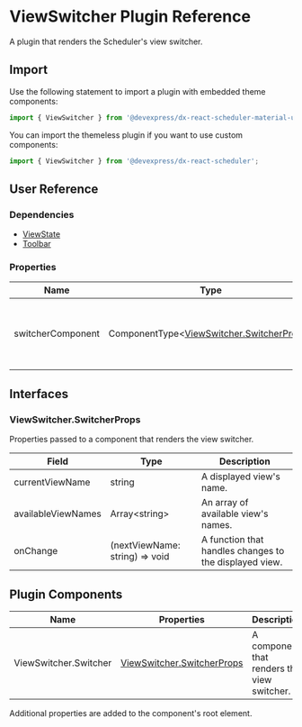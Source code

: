 # ViewSwitcher Plugin Reference

A plugin that renders the Scheduler's view switcher.

## Import

Use the following statement to import a plugin with embedded theme components:

```js
import { ViewSwitcher } from '@devexpress/dx-react-scheduler-material-ui';
```

You can import the themeless plugin if you want to use custom components:

```js
import { ViewSwitcher } from '@devexpress/dx-react-scheduler';
```

## User Reference

### Dependencies

- [ViewState](view-state.md)
- [Toolbar](toolbar.md)

### Properties

Name | Type | Default | Description
-----|------|---------|------------
switcherComponent | ComponentType&lt;[ViewSwitcher.SwitcherProps](#viewswitcherswitcherprops)&gt; | | A component that renders the view switcher.

## Interfaces

### ViewSwitcher.SwitcherProps

Properties passed to a component that renders the view switcher.

Field | Type | Description
------|------|------------
currentViewName | string | A displayed view's name.
availableViewNames | Array&lt;string&gt; | An array of available view's names.
onChange | (nextViewName: string) => void | A function that handles changes to the displayed view.

## Plugin Components

Name | Properties | Description
-----|------------|------------
ViewSwitcher.Switcher | [ViewSwitcher.SwitcherProps](#viewswitcherswitcherprops) | A component that renders the view switcher.

Additional properties are added to the component's root element.
